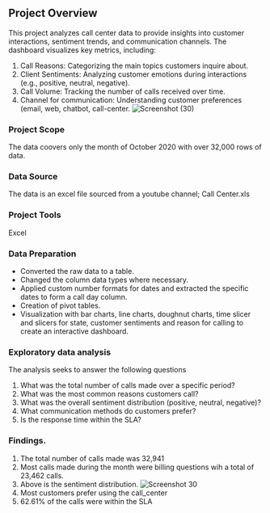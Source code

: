 
## Project Overview
This project analyzes call center data to provide insights into customer interactions, sentiment trends, and communication channels. The dashboard visualizes key metrics, including:
1. Call Reasons: Categorizing the main topics customers inquire about.
2. Client Sentiments: Analyzing customer emotions during interactions (e.g., positive, neutral, negative).
3. Call Volume: Tracking the number of calls received over time.
4. Channel for communication: Understanding customer preferences (email, web, chatbot, call-center.
![Screenshot (30)](https://github.com/user-attachments/assets/67060fd8-16c1-484f-aa47-fa5665653f49)

### Project Scope
The data coovers only the month of October 2020 with over 32,000 rows of data.
### Data Source
The data is an excel file sourced from a youtube channel; Call Center.xls
### Project Tools
Excel 
### Data Preparation
- Converted the raw data to a table.
- Changed the column data types where necessary.
- Applied custom number formats for dates and extracted the specific dates to form a call day column.
- Creation of pivot tables.
- Visualization with bar charts, line charts, doughnut charts, time slicer and slicers for state, customer sentiments and reason for calling to create an interactive 
 dashboard.
### Exploratory data analysis
The analysis seeks to answer the following questions
1. What was the total number of calls made over a specific period?
2. What was the most common reasons customers call?
3. What was the overall sentiment distribution (positive, neutral, negative)?
4. What communication methods do customers prefer?
5. Is the response time within the SLA?
### Findings.
1. The total number of calls made was 32,941
2. Most calls made during the month were billing questions wih a total of 23,462 calls.
3. Above is the sentiment distribution.
   ![Screenshot 30](https://github.com/user-attachments/assets/57027d52-9716-414c-909f-12fe8c96eb48)
5. Most customers prefer using the call_center
6. 62.61% of the calls were within the SLA


   


